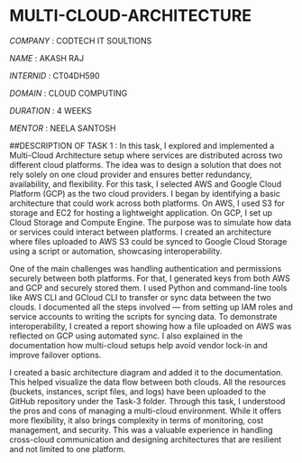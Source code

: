 # MULTI-CLOUD-ARCHITECTURE

*COMPANY* : CODTECH IT SOULTIONS

*NAME* : AKASH RAJ

*INTERNID* : CT04DH590

*DOMAIN* : CLOUD COMPUTING

*DURATION* : 4 WEEKS

*MENTOR* : NEELA SANTOSH

##DESCRIPTION OF TASK 1 :
In this task, I explored and implemented a Multi-Cloud Architecture setup where services are distributed across two different cloud platforms. The idea was to design a solution that does not rely solely on one cloud provider and ensures better redundancy, availability, and flexibility. For this task, I selected AWS and Google Cloud Platform (GCP) as the two cloud providers. I began by identifying a basic architecture that could work across both platforms. On AWS, I used S3 for storage and EC2 for hosting a lightweight application. On GCP, I set up Cloud Storage and Compute Engine. The purpose was to simulate how data or services could interact between platforms. I created an architecture where files uploaded to AWS S3 could be synced to Google Cloud Storage using a script or automation, showcasing interoperability.

One of the main challenges was handling authentication and permissions securely between both platforms. For that, I generated keys from both AWS and GCP and securely stored them. I used Python and command-line tools like AWS CLI and GCloud CLI to transfer or sync data between the two clouds. I documented all the steps involved — from setting up IAM roles and service accounts to writing the scripts for syncing data. To demonstrate interoperability, I created a report showing how a file uploaded on AWS was reflected on GCP using automated sync. I also explained in the documentation how multi-cloud setups help avoid vendor lock-in and improve failover options.

I created a basic architecture diagram and added it to the documentation. This helped visualize the data flow between both clouds. All the resources (buckets, instances, script files, and logs) have been uploaded to the GitHub repository under the Task-3 folder. Through this task, I understood the pros and cons of managing a multi-cloud environment. While it offers more flexibility, it also brings complexity in terms of monitoring, cost management, and security. This was a valuable experience in handling cross-cloud communication and designing architectures that are resilient and not limited to one platform.

